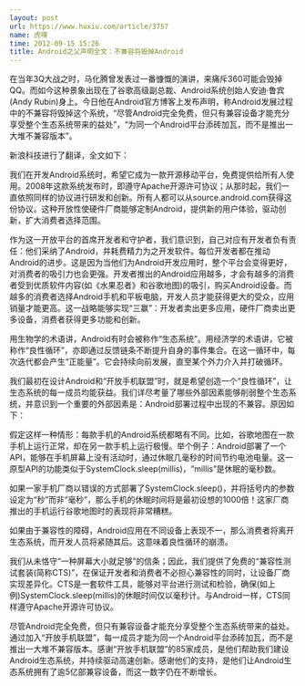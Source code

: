 ```yaml
---
layout: post
url: https://www.huxiu.com/article/3757
name: 虎嗅
time: 2012-09-15 15:26
title: Android之父声明全文：不兼容将毁掉Android
---
```

在当年3Q大战之时，马化腾曾发表过一番慷慨的演讲，来痛斥360可能会毁掉QQ。而如今这种景象出现在了谷歌高级副总裁、Android系统创始人安迪·鲁宾(Andy Rubin)身上。今日他在Android官方博客上发布声明，称Android发展过程中的不兼容将毁掉这个系统，“尽管Android完全免费，但只有兼容设备才能充分享受整个生态系统带来的益处”，“为同一个Android平台添砖加瓦，而不是推出一大堆不兼容版本”。

新浪科技进行了翻译，全文如下：

我们在开发Android系统时，希望它成为一款开源移动平台，免费提供给所有人使用。2008年这款系统发布时，即遵守Apache开源许可协议；从那时起，我们一直依照同样的协议进行研发和创新。所有人都可以从source.android.com获得这份协议。这种开放性使硬件厂商能够定制Android，提供新的用户体验，驱动创新，扩大消费者选择范围。

作为这一开放平台的首席开发者和守护者，我们意识到，自己对应有开发者负有责任：他们采纳了Android，并耗费精力为之开发软件。每位开发者都在推动Android的进步。这是因为当他们为Android开发应用时，整个平台会变得更好，对消费者的吸引力也会更强。开发者推出的Android应用越多，才会有越多的消费者受到优质软件内容(如《水果忍者》和谷歌地图)的吸引，购买Android设备。而越多的消费者选择Android手机和平板电脑，开发人员才能获得更大的受众，应用销量才能更高。这一战略能够实现“三赢”：开发者卖出更多应用，硬件厂商卖出更多设备，消费者获得更多功能和创新。

用生物学的术语讲，Android有时会被称作“生态系统”。用经济学的术语讲，它被称作“良性循环”，亦即通过反馈链条不断提升自身的事件集合。在这一循环中，每次迭代都会产生“正能量”。它会持续向前发展，直至某个外力介入并打破循环。

我们最初在设计Android和“开放手机联盟”时，就是希望创造一个“良性循环”，让生态系统的每一成员均能获益。我们详尽考量了哪些外部因素能够削弱整个生态系统，并意识到一个重要的外部因素是：Android部署过程中出现的不兼容。原因如下：

假定这样一种情形：每款手机的Android系统都略有不同。比如，谷歌地图在一款手机上运行正常，却在另一款手机上运行极慢。举个例子：Android部署了一个API，能够在手机屏幕上没有活动时，通过休眠几毫秒的时间节约电池电量。这一原型API的功能类似于SystemClock.sleep(millis)，“millis”是休眠的毫秒数。

如果一家手机厂商以错误的方式部署了SystemClock.sleep()，并将括号内的参数设定为“秒”而非“毫秒”，那么手机的休眠时间将是最初设想的1000倍！这家厂商推出的手机运行谷歌地图时的表现将非常糟糕。

如果由于兼容性的障碍，Android应用在不同设备上表现不一，那么消费者将离开生态系统，而开发人员将紧随其后。这意味着良性循环的崩溃。

我们从未恪守“一种屏幕大小就足够”的信条；因此，我们提供了免费的“兼容性测试套装(简称CTS)”，在保证开发者和消费者不必担心兼容性的同时，让设备厂商实现差异化。CTS是一套软件工具，能够对平台进行测试和检验，确保(如上例)SystemClock.sleep(millis)的休眠时间仅以毫秒计。与Android一样，CTS同样遵守Apache开源许可协议。

尽管Android完全免费，但只有兼容设备才能充分享受整个生态系统带来的益处。通过加入“开放手机联盟”，每一成员才能为同一个Android平台添砖加瓦，而不是推出一大堆不兼容版本。感谢“开放手机联盟”的85家成员，是他们帮助我们建设Android生态系统，并持续驱动高速创新。感谢他们的支持，是他们让Android生态系统拥有了逾5亿部兼容设备，而这一数字仍在不断增长。

